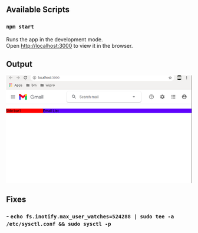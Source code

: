 ## Available Scripts

### `npm start`

Runs the app in the development mode.\
Open [http://localhost:3000](http://localhost:3000) to view it in the browser.

## Output

![output](https://github.com/rohitsg/gmail-clone/blob/master/initial-output.png)


## Fixes
### - `echo fs.inotify.max_user_watches=524288 | sudo tee -a /etc/sysctl.conf && sudo sysctl -p`